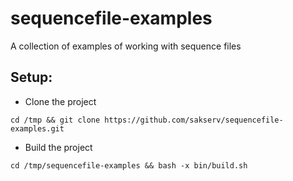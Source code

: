 # sequencefile-examples

A collection of examples of working with sequence files

Setup:
------

* Clone the project
```
cd /tmp && git clone https://github.com/sakserv/sequencefile-examples.git
```

* Build the project
```
cd /tmp/sequencefile-examples && bash -x bin/build.sh
```
